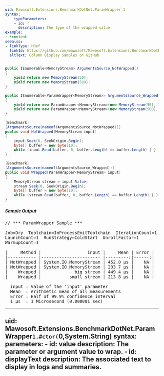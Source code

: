 ```yaml
---
uid: Mawosoft.Extensions.BenchmarkDotNet.ParamWrapper`1
syntax:
    typeParameters:
    - id: T
      description: The type of the wrapped value.
example:
- *content
seealso:
- linkType: HRef
  linkId: https://github.com/mawosoft/Mawosoft.Extensions.BenchmarkDotNet/tree/master/samples
  altText: Column Display Samples on GitHub
---
```


```csharp
public IEnumerable<MemoryStream> ArgumentsSource_NotWrapped()
{
    yield return new MemoryStream(50);
    yield return new MemoryStream(500);
}

public IEnumerable<ParamWrapper<MemoryStream>> ArgumentsSource_Wrapped()
{
    yield return new ParamWrapper<MemoryStream>(new MemoryStream(50), "small stream");
    yield return new ParamWrapper<MemoryStream>(new MemoryStream(500), "big stream");
}

[Benchmark]
[ArgumentsSource(nameof(ArgumentsSource_NotWrapped))]
public void NotWrapped(MemoryStream input)
{
    input.Seek(0, SeekOrigin.Begin);
    byte[] buffer = new byte[10];
    while (input.Read(buffer, 0, buffer.Length) == buffer.Length) { }
}

[Benchmark]
[ArgumentsSource(nameof(ArgumentsSource_Wrapped))]
public void Wrapped(ParamWrapper<MemoryStream> input)
{
    MemoryStream stream = input.Value;
    stream.Seek(0, SeekOrigin.Begin);
    byte[] buffer = new byte[10];
    while (stream.Read(buffer, 0, buffer.Length) == buffer.Length) { }
}

```

##### Sample Output

<pre>
// *** ParamWrapper Sample ***

Job=Dry  Toolchain=InProcessEmitToolchain  IterationCount=1  
LaunchCount=1  RunStrategy=ColdStart  UnrollFactor=1  
WarmupCount=1  

|     Method |                  input |     Mean | Error |
|----------- |----------------------- |---------:|------:|
| NotWrapped | System.IO.MemoryStream | 452.0 μs |    NA |
| NotWrapped | System.IO.MemoryStream | 203.7 μs |    NA |
|    Wrapped |             big stream | 449.4 μs |    NA |
|    Wrapped |           small stream | 213.8 μs |    NA |

  input : Value of the 'input' parameter
  Mean  : Arithmetic mean of all measurements
  Error : Half of 99.9% confidence interval
  1 μs  : 1 Microsecond (0.000001 sec)
</pre>

---
uid: Mawosoft.Extensions.BenchmarkDotNet.ParamWrapper`1.#ctor(`0,System.String)
syntax:
    parameters:
    - id: value
      description: The parameter or argument value to wrap.
    - id: displayText
      description: The associated text to display in logs and summaries.
---
